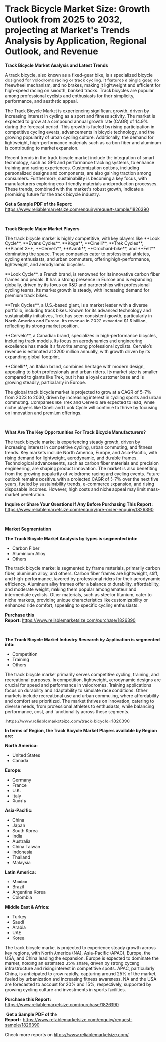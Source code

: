 <p><h1>Track Bicycle Market Size: Growth Outlook from 2025 to 2032, projecting at Market's Trends Analysis by Application, Regional Outlook, and Revenue</h1></p><p><strong>Track Bicycle Market Analysis and Latest Trends</strong></p>
<p><p>A track bicycle, also known as a fixed-gear bike, is a specialized bicycle designed for velodrome racing or track cycling. It features a single gear, no freewheel mechanism, and no brakes, making it lightweight and efficient for high-speed racing on smooth, banked tracks. Track bicycles are popular among professional cyclists and enthusiasts for their simplicity, performance, and aesthetic appeal.</p><p>The Track Bicycle Market is experiencing significant growth, driven by increasing interest in cycling as a sport and fitness activity. The market is expected to grow at a compound annual growth rate (CAGR) of 14.9% during the forecast period. This growth is fueled by rising participation in competitive cycling events, advancements in bicycle technology, and the growing popularity of urban cycling culture. Additionally, the demand for lightweight, high-performance materials such as carbon fiber and aluminum is contributing to market expansion.</p><p>Recent trends in the track bicycle market include the integration of smart technology, such as GPS and performance tracking systems, to enhance training and racing experiences. Customization options, including personalized designs and components, are also gaining traction among consumers. Furthermore, sustainability is becoming a key focus, with manufacturers exploring eco-friendly materials and production processes. These trends, combined with the market's robust growth, indicate a promising future for the track bicycle industry.</p></p>
<p><strong>Get a Sample PDF of the Report:&nbsp;</strong> <a href="https://www.reliablemarketsize.com/enquiry/request-sample/1826390?utm_campaign=1939&utm_medium=2&utm_source=Github&utm_content=ia&utm_term=22012025&utm_id=track-bicycle">https://www.reliablemarketsize.com/enquiry/request-sample/1826390</a></p>
<p>&nbsp;</p>
<p><strong>Track Bicycle Major Market Players</strong></p>
<p><p>The track bicycle market is highly competitive, with key players like **Look Cycle**, **Evans Cycles**, **Koga**, **Cinelli**, **Trek Cycles**, **Planet X**, **Cervelo**, **Avanti**, **Crochard-bike**, and **Felt** dominating the space. These companies cater to professional athletes, cycling enthusiasts, and urban commuters, offering high-performance, lightweight, and aerodynamic bicycles.</p><p>**Look Cycle**, a French brand, is renowned for its innovative carbon fiber frames and pedals. It has a strong presence in Europe and is expanding globally, driven by its focus on R&D and partnerships with professional cycling teams. Its market growth is steady, with increasing demand for premium track bikes.</p><p>**Trek Cycles**, a U.S.-based giant, is a market leader with a diverse portfolio, including track bikes. Known for its advanced technology and sustainability initiatives, Trek has seen consistent growth, particularly in North America and Europe. Its revenue in 2022 exceeded $1.5 billion, reflecting its strong market position.</p><p>**Cervelo**, a Canadian brand, specializes in high-performance bicycles, including track models. Its focus on aerodynamics and engineering excellence has made it a favorite among professional cyclists. Cervelo’s revenue is estimated at $200 million annually, with growth driven by its expanding global footprint.</p><p>**Cinelli**, an Italian brand, combines heritage with modern design, appealing to both professionals and urban riders. Its market size is smaller compared to giants like Trek, but it has a loyal customer base and is growing steadily, particularly in Europe.</p><p>The global track bicycle market is projected to grow at a CAGR of 5-7% from 2023 to 2030, driven by increasing interest in cycling sports and urban commuting. Companies like Trek and Cervelo are expected to lead, while niche players like Cinelli and Look Cycle will continue to thrive by focusing on innovation and premium offerings.</p></p>
<p>&nbsp;</p>
<p><strong>What Are The Key Opportunities For Track Bicycle Manufacturers?</strong></p>
<p><p>The track bicycle market is experiencing steady growth, driven by increasing interest in competitive cycling, urban commuting, and fitness trends. Key markets include North America, Europe, and Asia-Pacific, with rising demand for lightweight, aerodynamic, and durable frames. Technological advancements, such as carbon fiber materials and precision engineering, are shaping product innovation. The market is also benefiting from the growing popularity of velodrome racing and cycling events. Future outlook remains positive, with a projected CAGR of 5-7% over the next five years, fueled by sustainability trends, e-commerce expansion, and rising disposable incomes. However, high costs and niche appeal may limit mass-market penetration.</p></p>
<p><strong>Inquire or Share Your Questions If Any Before Purchasing This Report:</strong> <a href="https://www.reliablemarketsize.com/enquiry/pre-order-enquiry/1826390?utm_campaign=1939&utm_medium=2&utm_source=Github&utm_content=ia&utm_term=22012025&utm_id=track-bicycle">https://www.reliablemarketsize.com/enquiry/pre-order-enquiry/1826390</a></p>
<p>&nbsp;</p>
<p><strong>Market Segmentation</strong></p>
<p><strong>The Track Bicycle Market Analysis by types is segmented into:</strong></p>
<p><ul><li>Carbon Fiber</li><li>Aluminium Alloy</li><li>Others</li></ul></p>
<p><p>The track bicycle market is segmented by frame materials, primarily carbon fiber, aluminum alloy, and others. Carbon fiber frames are lightweight, stiff, and high-performance, favored by professional riders for their aerodynamic efficiency. Aluminum alloy frames offer a balance of durability, affordability, and moderate weight, making them popular among amateur and intermediate cyclists. Other materials, such as steel or titanium, cater to niche markets, providing unique characteristics like customizability or enhanced ride comfort, appealing to specific cycling enthusiasts.</p></p>
<p><strong>Purchase this Report:&nbsp;</strong><a href="https://www.reliablemarketsize.com/purchase/1826390?utm_campaign=1939&utm_medium=2&utm_source=Github&utm_content=ia&utm_term=22012025&utm_id=track-bicycle">https://www.reliablemarketsize.com/purchase/1826390</a></p>
<p>&nbsp;</p>
<p><strong>The Track Bicycle Market Industry Research by Application is segmented into:</strong></p>
<p><ul><li>Competition</li><li>Training</li><li>Others</li></ul></p>
<p><p>The track bicycle market primarily serves competitive cycling, training, and recreational purposes. In competition, lightweight, aerodynamic designs are crucial for speed and performance in velodromes. Training applications focus on durability and adaptability to simulate race conditions. Other markets include recreational use and urban commuting, where affordability and comfort are prioritized. The market thrives on innovation, catering to diverse needs, from professional athletes to enthusiasts, while balancing performance, cost, and functionality across these segments.</p></p>
<p><a href="https://www.reliablemarketsize.com/track-bicycle-r1826390?utm_campaign=1939&utm_medium=2&utm_source=Github&utm_content=ia&utm_term=22012025&utm_id=track-bicycle">&nbsp;https://www.reliablemarketsize.com/track-bicycle-r1826390</a></p>
<p><strong>In terms of Region, the Track Bicycle Market Players available by Region are:</strong></p>
<p>
    <p> <strong> North America: </strong>
        <ul>
            <li>United States</li>
            <li>Canada</li>
        </ul>
        </p> 
    <p> <strong> Europe: </strong>
        <ul>
            <li>Germany</li>
            <li>France</li>
            <li>U.K.</li>
            <li>Italy</li>
            <li>Russia</li>
        </ul>
        </p> 
    <p> <strong> Asia-Pacific: </strong>
        <ul>
            <li>China</li>
            <li>Japan</li>
            <li>South Korea</li>
            <li>India</li>
            <li>Australia</li>
            <li>China Taiwan</li>
            <li>Indonesia</li>
            <li>Thailand</li>
            <li>Malaysia</li>
        </ul>
        </p> 
    <p> <strong> Latin America: </strong>
        <ul>
            <li>Mexico</li>
            <li>Brazil</li>
            <li>Argentina Korea</li>
            <li>Colombia</li>
        </ul>
        </p> 
    <p> <strong> Middle East & Africa: </strong>
        <ul>
            <li>Turkey</li>
            <li>Saudi</li>
            <li>Arabia</li>
            <li>UAE</li>
            <li>Korea</li>
        </ul>
    </p>
    </p>
<p><p>The track bicycle market is projected to experience steady growth across key regions, with North America (NA), Asia-Pacific (APAC), Europe, the USA, and China leading the expansion. Europe is expected to dominate the market, holding an estimated 35% share, driven by strong cycling infrastructure and rising interest in competitive sports. APAC, particularly China, is anticipated to grow rapidly, capturing around 25% of the market, fueled by urbanization and increasing fitness awareness. NA and the USA are forecasted to account for 20% and 15%, respectively, supported by growing cycling culture and investments in sports facilities.</p></p>
<p><strong>Purchase this Report: </strong><a href="https://www.reliablemarketsize.com/purchase/1826390?utm_campaign=1939&utm_medium=2&utm_source=Github&utm_content=ia&utm_term=22012025&utm_id=track-bicycle">https://www.reliablemarketsize.com/purchase/1826390</a></p>
<p>&nbsp;<strong>Get a Sample PDF of the Report:&nbsp;&nbsp;</strong><a href="https://www.reliablemarketsize.com/enquiry/request-sample/1826390?utm_campaign=1939&utm_medium=2&utm_source=Github&utm_content=ia&utm_term=22012025&utm_id=track-bicycle">https://www.reliablemarketsize.com/enquiry/request-sample/1826390</a></p>
<p><strong></strong></p>
<p>Check more reports on <a href="https://www.reliablemarketsize.com/?utm_campaign=1939&utm_medium=2&utm_source=Github&utm_content=ia&utm_term=22012025&utm_id=track-bicycle">https://www.reliablemarketsize.com/</a></p>